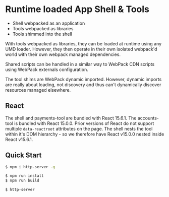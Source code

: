 Runtime loaded App Shell & Tools
================================

* Shell webpacked as an application
* Tools webpacked as libraries
* Tools shimmed into the shell

With tools webpacked as libraries, they can be loaded at runtime using any UMD loader. However, they then operate in their own isolated webpack'd world with their own webpack managed dependencies.

Shared scripts can be handled in a similar way to WebPack CDN scripts using WebPack externals configuration.

The tool shims are WebPack dynamic imported. However, dynamic imports are really about loading, not discovery and thus can't dynamically discover resources managed elsewhere.

React
-----

The shell and payments-tool are bundled with React 15.6.1. The accounts-tool is bundled with React 15.0.0. Prior versions of React do not support multiple ```data-reactroot``` attributes on the page. The shell nests the tool within it's DOM hierarchy - so we therefore have React v15.0.0 nested inside React v15.6.1.


Quick Start
-----------

```bash
$ npm i http-server -g

$ npm run install
$ npm run build

$ http-server
```
